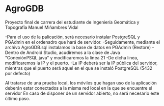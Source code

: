 # AgroGDB
Proyecto final de carrera del estudiante de Ingeniería Geomática y Topografía Manuel Miñambres Vidal

-Para el uso de la palicación, será necesario instalar PostgreSQL y PGAdmin en el ordenadro que hará de servidor.
-Seguidamente, mediante el archivo AgroGDB.sql instalamos la base de datos en PGAdmin (Restore)
-Dentro de Android Studio, acudiremos a la clase de Java "ConexiónPSQL.java" y modificaremos la linea 21
-De dicha linea, modificaremos la IP y el puerto.
-La IP deberá ser la IP pública del servidor, mientras que el puerto será aquel en el que se instaló PostgreSQL (5432 por defecto)

Al tratarse de una prueba local, los móviles que hagan uso de la aplicación deberán estar conectados a la misma red local en la que se encuentre el servidor
En caso de disponer de un servidor abierto, no será necesario este último paso.
